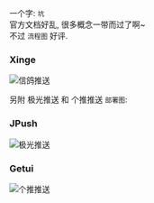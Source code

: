 一个字: `坑`  
官方文档好乱, 很多概念一带而过了啊~  
不过 `流程图` 好评.

### Xinge
![信鸽推送](http://developer.qq.com/wiki/xg/imgs/20151029163904_73066.png)  

另附 极光推送 和 个推推送 `部署图`:
### JPush
![极光推送](http://docs.jiguang.cn/jmessage/image/jmessage_architecture.png)  

### Getui
![个推推送](http://docs.getui.com/start/img/wholePush.png)  
